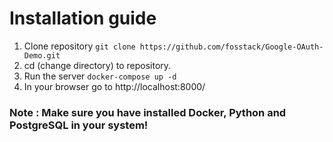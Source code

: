 # Installation guide

1) Clone repository ```git clone https://github.com/fosstack/Google-OAuth-Demo.git```
2) cd (change directory) to repository. 
3) Run the server ``` docker-compose up -d  ```
4) In your browser go to http://localhost:8000/

### Note : Make sure you have installed Docker, Python and PostgreSQL in your system!
